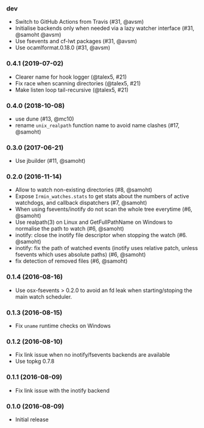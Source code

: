 ### dev

- Switch to GitHub Actions from Travis (#31, @avsm)
- Initialise backends only when needed via a
  lazy watcher interface (#31, @samoht @avsm)
- Use fsevents and cf-lwt packages (#31, @avsm)
- Use ocamlformat.0.18.0 (#31, @avsm)

### 0.4.1 (2019-07-02)

- Clearer name for hook logger (@talex5, #21)
- Fix race when scanning directories (@talex5, #21)
- Make listen loop tail-recursive (@talex5, #21)

### 0.4.0 (2018-10-08)

- use dune (#13, @mc10)
- rename `unix_realpath` function name to avoid name clashes (#17, @samoht)

### 0.3.0 (2017-06-21)

- Use jbuilder (#11, @samoht)

### 0.2.0 (2016-11-14)

- Allow to watch non-existing directories (#8, @samoht)
- Expose `Irmin_watches.stats` to get stats about the numbers
  of active watchdogs, and callback dispatchers (#7, @samoht)
- When using fsevents/inotify do not scan the whole tree everytime
  (#6, @samoht)
- Use realpath(3) on Linux and GetFullPathName on Windows to
  normalise the path to watch (#6, @samoht)
- inotify: close the inotify file descriptor when stopping the
  watch (#6. @samoht)
- inotify: fix the path of watched events (inotify uses relative
  patch, unless fsevents which uses absolute paths) (#6, @samoht)
- fix detection of removed files (#6, @samoht)

### 0.1.4 (2016-08-16)

- Use osx-fsevents > 0.2.0 to avoid an fd leak when starting/stoping
  the main watch scheduler.

### 0.1.3 (2016-08-15)

- Fix `uname` runtime checks on Windows

### 0.1.2 (2016-08-10)

- Fix link issue when no inotify/fsevents backends are available
- Use topkg 0.7.8

### 0.1.1 (2016-08-09)

- Fix link issue with the inotify backend

### 0.1.0 (2016-08-09)

- Initial release
